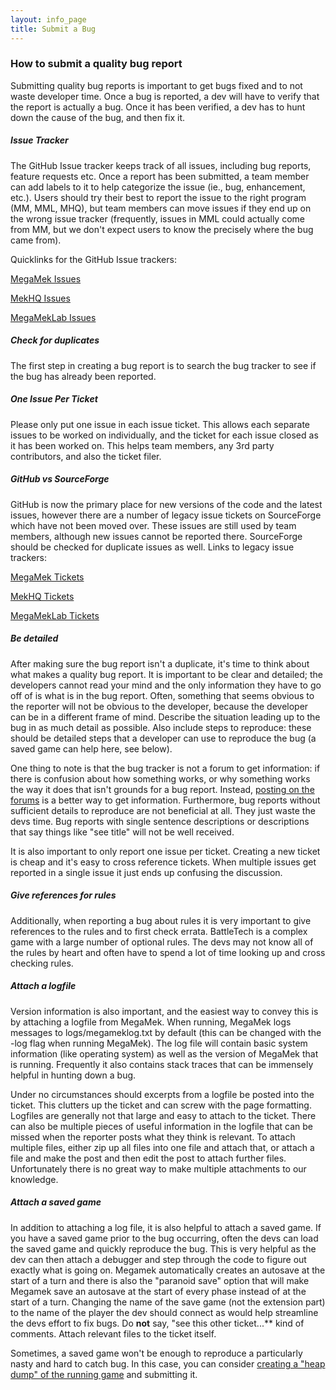 ```yaml
---
layout: info_page
title: Submit a Bug
---
```


### How to submit a quality bug report

Submitting quality bug reports is important to get bugs fixed and to not waste developer time.  Once a bug is reported, a dev will have to verify that the report is actually a bug.  Once it has been verified, a dev has to hunt down the cause of the bug, and then fix it.

##### Issue Tracker

The GitHub Issue tracker keeps track of all issues, including bug reports, feature requests etc.
Once a report has been submitted, a team member can add labels to it to help categorize the issue (ie., bug, enhancement, etc.).
Users should try their best to report the issue to the right program (MM, MML, MHQ), but team members can move issues if they end up on the wrong issue tracker (frequently, issues in MML could actually come from MM, but we don't expect users to know the precisely where the bug came from).

Quicklinks for the GitHub Issue trackers:

[MegaMek Issues](https://github.com/MegaMek/megamek/issues)

[MekHQ Issues](https://github.com/MegaMek/mekhq/issues)

[MegaMekLab Issues](https://github.com/MegaMek/megameklab/issues)

##### Check for duplicates

The first step in creating a bug report is to search the bug tracker to see if the bug has already been reported.

##### One Issue Per Ticket 

Please only put one issue in each issue ticket. This allows each separate issues to be worked on individually, and the ticket for each issue closed as it has been worked on. This helps team members, any 3rd party contributors, and also the ticket filer.

##### GitHub vs SourceForge

GitHub is now the primary place for new versions of the code and the latest issues, however there are a number of legacy issue tickets on SourceForge which have not been moved over.  These issues are still used by team members, although new issues cannot be reported there.  SourceForge should be checked for duplicate issues as well.  Links to legacy issue trackers:

[MegaMek Tickets](https://sourceforge.net/p/megamek/_list/tickets)

[MekHQ Tickets](https://sourceforge.net/p/mekhq/_list/tickets)

[MegaMekLab Tickets](https://sourceforge.net/p/megameklab/_list/tickets)

##### Be detailed

After making sure the bug report isn't a duplicate, it's time to think about what makes a quality bug report.  It is important to be clear and detailed; the developers cannot read your mind and the only information they have to go off of is what is in the bug report.  Often, something that seems obvious to the reporter will not be obvious to the developer, because the developer can be in a different frame of mind.  Describe the situation leading up to the bug in as much detail as possible.  Also include steps to reproduce: these should be detailed steps that a developer can use to reproduce the bug (a saved game can help here, see below).

One thing to note is that the bug tracker is not a forum to get information: if there is confusion about how something works, or why something works the way it does that isn't grounds for a bug report.  Instead, [posting on the forums](http://megamek.info/forums) is a better way to get information.  Furthermore, bug reports without sufficient details to reproduce are not beneficial at all.  They just waste the devs time. Bug reports with single sentence descriptions or descriptions that say things like "see title" will not be well received.  

It is also important to only report one issue per ticket.  Creating a new ticket is cheap and it's easy to cross reference tickets.  When multiple issues get reported in a single issue it just ends up confusing the discussion.

##### Give references for rules

Additionally, when reporting a bug about rules it is very important to give references to the rules and to first check errata.  BattleTech is a complex game with a large number of optional rules.  The devs may not know all of the rules by heart and often have to spend a lot of time looking up and cross checking rules.

##### Attach a logfile

Version information is also important, and the easiest way to convey this is by attaching a logfile from MegaMek.  When running, MegaMek logs messages to logs/megameklog.txt by default (this can be changed with the -log flag when running MegaMek).  The log file will contain basic system information (like operating system) as well as the version of MegaMek that is running.  Frequently it also contains stack traces that can be immensely helpful in hunting down a bug.

Under no circumstances should excerpts from a logfile be posted into the ticket.  This clutters up the ticket and can screw with the page formatting.  Logfiles are generally not that large and easy to attach to the ticket.  There can also be multiple pieces of useful information in the logfile that can be missed when the reporter posts what they think is relevant.  To attach multiple files, either zip up all files into one file and attach that, or attach a file and make the post and then edit the post to attach further files.  Unfortunately there is no great way to make multiple attachments to our knowledge.

##### Attach a saved game

In addition to attaching a log file, it is also helpful to attach a saved game.  If you have a saved game prior to the bug occurring, often the devs can load the saved game and quickly reproduce the bug.  This is very helpful as the dev can then attach a debugger and step through the code to figure out exactly what is going on.  Megamek automatically creates an autosave at the start of a turn and there is also the "paranoid save" option that will make Megamek save an autosave at the start of every phase instead of at the start of a turn. Changing the name of the save game (not the extension part) to the name of the player the dev should connect as would help streamline the devs effort to fix bugs. Do **not** say, "see this other ticket...** kind of comments. Attach relevant files to the ticket itself.

Sometimes, a saved game won't be enough to reproduce a particularly nasty and hard to catch bug. In this case, you can consider [creating a "heap dump" of the running game](https://github.com/MegaMek/megamek/wiki/Creating-a-Heap-Dump) and submitting it.
